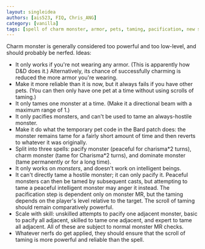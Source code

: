 ```yaml
---
layout: singleidea
authors: [ais523, FIQ, Chris_ANG]
category: [vanilla]
tags: [spell of charm monster, armor, pets, taming, pacification, new spell, skill scaling, former bigidea]
---
```

Charm monster is generally considered too powerful and too low-level, and should
probably be nerfed. Ideas:
* It only works if you're not wearing any armor. (This is apparently how D&D
  does it.) Alternatively, its chance of successfully charming is reduced the
  more armor you're wearing.
* Make it more reliable than it is now, but it always fails if you have other
  pets. (You can then only have one pet at a time without using scrolls of
  taming.)
* It only tames one monster at a time. (Make it a directional beam with a
  maximum range of 1.)
* It only pacifies monsters, and can't be used to tame an always-hostile
  monster.
* Make it do what the temporary pet code in the Bard patch does: the monster
  remains tame for a fairly short amount of time and then reverts to whatever it
  was originally.
* Split into three spells: pacify monster (peaceful for charisma\*2 turns),
  charm monster (tame for Charisma\*2 turns), and dominate monster (tame
  permanently or for a long time).
* It only works on _monsters_, and doesn't work on intelligent beings.
* It can't directly tame a hostile monster; it can only pacify it. Peaceful
  monsters can then be tamed by subsequent casts, but attempting to tame a
  peaceful intelligent monster may anger it instead. The pacification step is
  dependent only on monster MR, but the taming depends on the player's level
  relative to the target. The scroll of taming should remain comparatively
  powerful.
* Scale with skill: unskilled attempts to pacify one adjacent monster, basic to
  pacify all adjacent, skilled to tame one adjacent, and expert to tame all
  adjacent. All of these are subject to normal monster MR checks.
* Whatever nerfs do get applied, they should ensure that the scroll of taming is
  more powerful and reliable than the spell.
